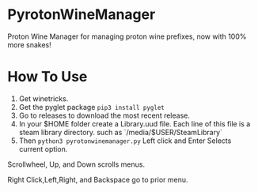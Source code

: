 # PyrotonWineManager
Proton Wine Manager for managing proton wine prefixes, now with 100% more snakes!
# How To Use
1. Get winetricks.
2. Get the pyglet package
`pip3 install pyglet`
3. Go to releases to download the most recent release.
4. In your $HOME folder create a Library.uud file. Each line of this file is a steam library directory.
such as `/media/$USER/SteamLibrary`
5. Then
`python3 pyrotonwinemanager.py`
Left click and Enter Selects current option.

Scrollwheel, Up, and Down scrolls menus.

Right Click,Left,Right, and Backspace go to prior menu.
